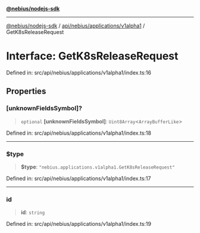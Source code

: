 [**@nebius/nodejs-sdk**](../../../../../README.md)

---

[@nebius/nodejs-sdk](../../../../../README.md) / [api/nebius/applications/v1alpha1](../README.md) / GetK8sReleaseRequest

# Interface: GetK8sReleaseRequest

Defined in: src/api/nebius/applications/v1alpha1/index.ts:16

## Properties

### \[unknownFieldsSymbol\]?

> `optional` **\[unknownFieldsSymbol\]**: `Uint8Array`\<`ArrayBufferLike`\>

Defined in: src/api/nebius/applications/v1alpha1/index.ts:18

---

### $type

> **$type**: `"nebius.applications.v1alpha1.GetK8sReleaseRequest"`

Defined in: src/api/nebius/applications/v1alpha1/index.ts:17

---

### id

> **id**: `string`

Defined in: src/api/nebius/applications/v1alpha1/index.ts:19
